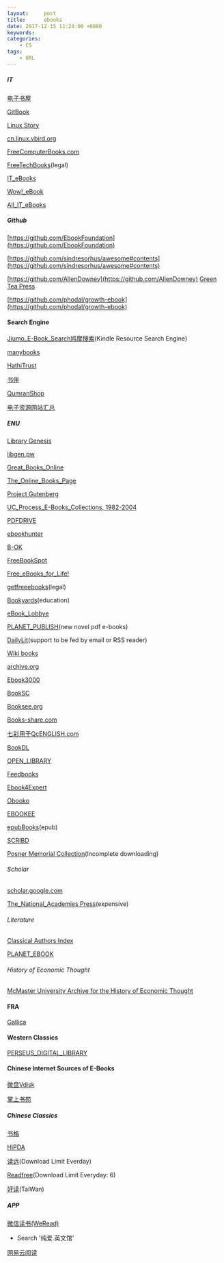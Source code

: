 ```yaml
---
layout:     post
title:      ebooks
date: 2017-12-15 11:24:00 +0800
keywords:   
categories:   
	- CS
tags:		
	- URL
---
```


##### IT 

[电子书屋](https://ebook.studyits.cn)  

[GitBook](https://www.gitbook.com/explore)  

[Linux Story](https://linuxstory.org/free-chinese-programming-books/)  

[cn.linux.vbird.org](http://cn.linux.vbird.org/) 

[FreeComputerBooks.com](http://freecomputerbooks.com/) 

[FreeTechBooks](http://www.freetechbooks.com/)(legal) 

[IT_eBooks](http://it-ebooks.info/) 

[Wow!_eBook](http://www.wowebook.pw/) 

[All_IT_eBooks](http://www.allitebooks.com/) 



##### Github

[https://github.com/EbookFoundation](https://github.com/EbookFoundation)  

[https://github.com/sindresorhus/awesome#contents](https://github.com/sindresorhus/awesome#contents)  

[https://github.com/AllenDowney](https://github.com/AllenDowney)  [Green Tea Press](http://greenteapress.com/wp/)  

[https://github.com/phodal/growth-ebook](https://github.com/phodal/growth-ebook)  



#### Search Engine  

[Jiumo_E-Book_Search鸠摩搜索](https://www.jiumodiary.com/)(Kindle Resource Search Engine) 

[manybooks](http://manybooks.net/) 

[HathiTrust](https://www.hathitrust.org/) 

[书伴](https://bookfere.com/) 

[QumranShop](http://qumran.com/) 

[电子资源网站汇总](http://oxingtui.com/other/resource.htm) 



##### ENU 
[Library Genesis](http://libgen.io/) 

[libgen.pw](https://libgen.pw/) 

[Great_Books_Online](http://www.bartleby.com/) 

[The_Online_Books_Page](http://onlinebooks.library.upenn.edu/) 

[Project Gutenberg](http://www.gutenberg.org/) 

[UC_Process_E-Books_Collections, 1982-2004](https://publishing.cdlib.org/ucpressebooks/) 

[PDFDRIVE](https://www.pdfdrive.net/) 

[ebookhunter](http://ebookhunter.ch/ ) 

[B-OK](http://b-ok.org/) 

[FreeBookSpot](http://www.freebookspot.es/) 

[Free_eBooks_for_Life!](https://www.free-ebooks.net/) 

[getfreeebooks](https://www.getfreeebooks.com/)(legal) 

[Bookyards](https://www.bookyards.com/en/welcome)(education)  

[eBook_Lobbye](http://www.ebooklobby.com/) 

[PLANET_PUBLISH](http://www.planetpublish.com/)(new novel pdf e-books) 

[DailyLit](https://dailylit.com/)(support to be fed by email or RSS reader)  

[Wiki books](https://en.wikibooks.org/wiki/Main_Page) 

[archive.org](https://archive.org/) 

[Ebook3000](http://ebook3000.com/) 

[BookSC](http://booksc.org/) 

[Booksee.org](http://en.booksee.org/) 

[Books-share.com](http://www.books-share.com/) 

[七彩用于QcENGLISH.com](http://www.qcenglish.com/) 

[BookDL](https://bookdl.com/) 

[OPEN_LIBRARY](https://openlibrary.org/) 

[Feedbooks](http://www.feedbooks.com/) 

[Ebook4Expert](https://ebook4expert.com/) 

[Obooko](https://www.obooko.com/) 

[EBOOKEE](https://ebookee.org/) 

[epubBooks](https://www.epubbooks.com/)(epub) 

[SCRIBD](https://zh.scribd.com/) 

[Posner Memorial Collection](http://posner.library.cmu.edu/Posner/)(Incomplete downloading) 

######  Scholar  

[scholar.google.com](https://scholar.google.com/) 

[The_National_Academies Press](https://www.nap.edu/)(expensive) 

###### Literature  
[Classical Authors Index](http://selfknowledge.com/index.shtml) 

[PLANET_EBOOK](https://www.planetebook.com/) 

###### History of Economic Thought  

[McMaster University Archive for the History of Economic Thought](https://socialsciences.mcmaster.ca/econ/ugcm/3ll3/) 



#### FRA 

[Gallica](http://gallica.bnf.fr/) 



#### Western Classics  

[PERSEUS_DIGITAL_LIBRARY](http://www.perseus.tufts.edu/hopper/) 



#### Chinese Internet Sources of E-Books 

[微盘Vdisk](http://vdisk.weibo.com/) 

[掌上书苑](https://www.cnepub.com/) 

##### Chinese Classics 

[书格](https://shuge.org/) 

[HiPDA](http://www.hi-pda.com/forum/forumdisplay.php?fid=59) 

[读远](http://readfar.com/)(Download Limit Everday) 

[Readfree](http://readfree.me/accounts/login/?next=/)(Download Limit Everyday: 6) 

[好读](http://haodoo.net/)(TaiWan)  

##### APP 

[微信读书(WeRead)](http://weread.qq.com/)  

* Search '纯爱.英文馆' 

[网易云阅读](http://yuedu.163.com/) 

